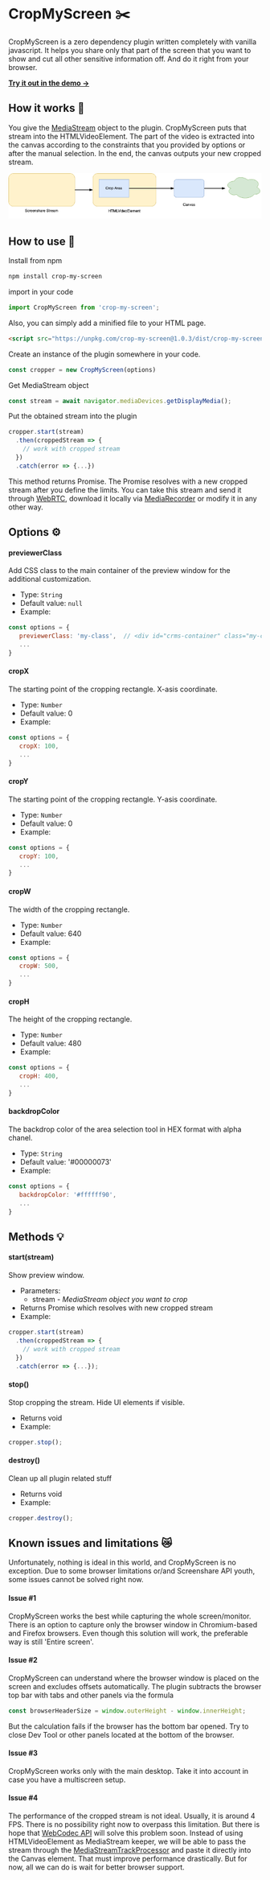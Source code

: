 # CropMyScreen ✂️

CropMyScreen is a zero dependency plugin written completely with vanilla javascript. It helps you share only that part of the screen that you want to show and cut all other sensitive information off. And do it right from your browser.

**[Try it out in the demo →](https://vlyamzin.github.io/crop-my-screen/)**

## How it works 🚀

You give the [MediaStream](https://developer.mozilla.org/en-US/docs/Web/API/MediaStream/MediaStream) object to the plugin. CropMyScreen puts that stream into the HTMLVideoElement. The part of the video is extracted into the canvas according to the constraints that you provided by options or after the manual selection. In the end, the canvas outputs your new cropped stream.

![Workflow diagram](https://github.com/vlyamzin/crop-my-screen/blob/main/diagram.png?raw=true)

## How to use 🔧
Install from npm

```bash
npm install crop-my-screen
```

import in your code

```javascript
import CropMyScreen from 'crop-my-screen';
```

Also, you can simply add a minified file to your HTML page. 
```html
<script src="https://unpkg.com/crop-my-screen@1.0.3/dist/crop-my-screen.min.js"></script>
```

Create an instance of the plugin somewhere in your code.

```javascript
const cropper = new CropMyScreen(options)
```
Get MediaStream object

```javascript
const stream = await navigator.mediaDevices.getDisplayMedia();
```

Put the obtained stream into the plugin

```javascript
cropper.start(stream)
  .then(croppedStream => {
    // work with cropped stream
  })
  .catch(error => {...})
```

This method returns Promise. The Promise resolves with a new cropped stream after you define the limits. You can take this stream and send it through [WebRTC](https://developer.mozilla.org/en-US/docs/Web/API/WebRTC_API), download it locally via [MediaRecorder](https://developer.mozilla.org/en-US/docs/Web/API/MediaRecorder) or modify it in any other way.

## Options ⚙️
#### **previewerClass**
Add CSS class to the main container of the preview window for the additional customization.
* Type: `String`
* Default value: `null`
* Example:
```javascript
const options = {
   previewerClass: 'my-class',  // <div id="crms-container" class="my-class">...</div>
   ...
}
```

#### **cropX**
The starting point of the cropping rectangle. X-asis coordinate.
* Type: `Number`
* Default value: 0
* Example:
```javascript
const options = {
   cropX: 100,
   ...
}
```

#### **cropY**
The starting point of the cropping rectangle. Y-asis coordinate.
* Type: `Number`
* Default value: 0
* Example:
```javascript
const options = {
   cropY: 100,
   ...
}
```

#### **cropW**
The width of the cropping rectangle.
* Type: `Number`
* Default value: 640
* Example:
```javascript
const options = {
   cropW: 500,
   ...
}
```

#### **cropH**
The height of the cropping rectangle.
* Type: `Number`
* Default value: 480
* Example:
```javascript
const options = {
   cropH: 400,
   ...
}
```


#### **backdropColor**
The backdrop color of the area selection tool in HEX format with alpha chanel.
* Type: `String`
* Default value: '#00000073'
* Example:
```javascript
const options = {
   backdropColor: '#ffffff90',
   ...
}
```

## Methods 💡
#### **start(stream)**
Show preview window.
* Parameters: 
    * stream - *MediaStream object you want to crop*
* Returns Promise which resolves with new cropped stream
* Example:
```javascript
cropper.start(stream)
  .then(croppedStream => {
    // work with cropped stream
  })
  .catch(error => {...});
```

#### **stop()**
Stop cropping the stream. Hide UI elements if visible.
* Returns void
* Example:
```javascript
cropper.stop();
```

#### **destroy()**
Clean up all plugin related stuff
* Returns void
* Example:
```javascript
cropper.destroy();
```

## Known issues and limitations 😿
Unfortunately, nothing is ideal in this world, and CropMyScreen is no exception. Due to some browser limitations or/and Screenshare API youth, some issues cannot be solved right now.

#### Issue #1
CropMyScreen works the best while capturing the whole screen/monitor. There is an option to capture only the browser window in Chromium-based and Firefox browsers. Even though this solution will work, the preferable way is still 'Entire screen'.

#### Issue #2
CropMyScreen can understand where the browser window is placed on the screen and excludes offsets automatically. The plugin subtracts the browser top bar with tabs and other panels via the formula
```javascript
const browserHeaderSize = window.outerHeight - window.innerHeight;
```
But the calculation fails if the browser has the bottom bar opened. Try to close Dev Tool or other panels located at the bottom of the browser.

#### Issue #3
CropMyScreen works only with the main desktop. Take it into account in case you have a multiscreen setup. 

#### Issue #4
The performance of the cropped stream is not ideal. Usually, it is around 4 FPS. There is no possibility right now to overpass this limitation. But there is hope that [WebCodec API](https://developer.mozilla.org/en-US/docs/Web/API/WebCodecs_API) will solve this problem soon. Instead of using HTMLVideoElement as MediaStream keeper, we will be able to pass the stream through the [MediaStreamTrackProcessor](https://developer.mozilla.org/en-US/docs/Web/API/MediaStreamTrackProcessor) and paste it directly into the Canvas element. That must improve performance drastically. But for now, all we can do is wait for better browser support.


